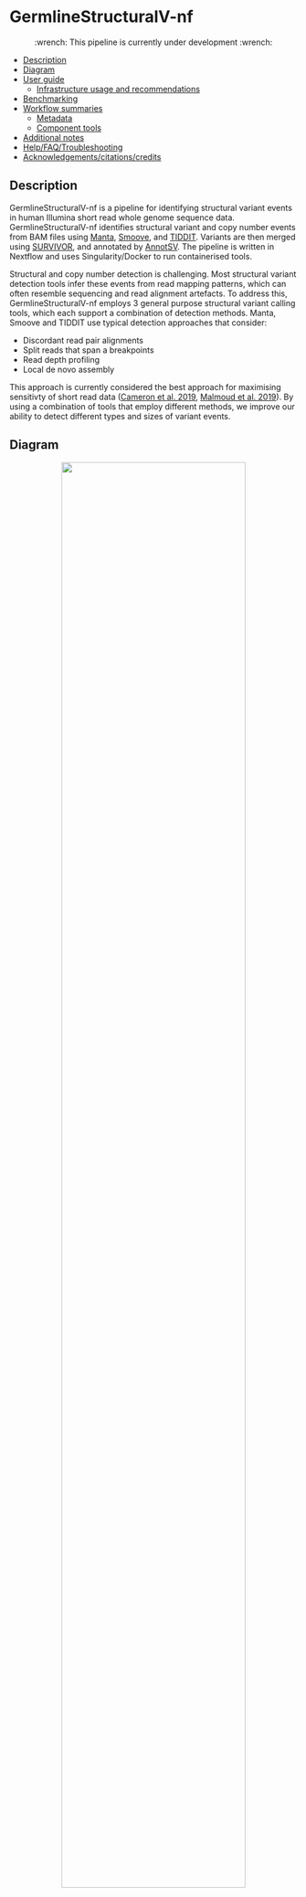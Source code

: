 # GermlineStructuralV-nf

<p align="center">
:wrench: This pipeline is currently under development :wrench:
</p>

  - [Description](#description)
  - [Diagram](#diagram)
  - [User guide](#user-guide)
      - [Infrastructure usage and
        recommendations](#infrastructure-usage-and-recommendations)
  - [Benchmarking](#benchmarking)
  - [Workflow summaries](#workflow-summaries)
      - [Metadata](#metadata)
      - [Component tools](#component-tools)
  - [Additional notes](#additional-notes)
  - [Help/FAQ/Troubleshooting](#helpfaqtroubleshooting)
  - [Acknowledgements/citations/credits](#acknowledgementscitationscredits)

## Description 

GermlineStructuralV-nf is a pipeline for identifying structural variant events in human Illumina short read whole genome sequence data. GermlineStructuralV-nf identifies structural variant and copy number events from BAM files using [Manta](https://github.com/Illumina/manta/blob/master/docs/userGuide/README.md#de-novo-calling), [Smoove](https://github.com/brentp/smoove), and [TIDDIT](https://github.com/SciLifeLab/TIDDIT). Variants are then merged using [SURVIVOR](https://github.com/fritzsedlazeck/SURVIVOR), and annotated by [AnnotSV](https://pubmed.ncbi.nlm.nih.gov/29669011/). The pipeline is written in Nextflow and uses Singularity/Docker to run containerised tools.

Structural and copy number detection is challenging. Most structural variant detection tools infer these events from read mapping patterns, which can often resemble sequencing and read alignment artefacts. To address this, GermlineStructuralV-nf employs 3 general purpose structural variant calling tools, which each support a combination of detection methods. Manta, Smoove and TIDDIT use typical detection approaches that consider: 

* Discordant read pair alignments  
* Split reads that span a breakpoints
* Read depth profiling 
* Local de novo assembly  

This approach is currently considered the best approach for maximising sensitivty of short read data ([Cameron et al. 2019](https://www.nature.com/articles/s41467-019-11146-4), [Malmoud et al. 2019](https://genomebiology.biomedcentral.com/articles/10.1186/s13059-019-1828-7)). By using a combination of tools that employ different methods, we improve our ability to detect different types and sizes of variant events.

## Diagram

<p align="center"> 
<img src="https://user-images.githubusercontent.com/73086054/211971740-772796bc-6fb7-43fb-885b-d9cb116bfdd0.png" width="80%">
</p> 

## User guide 

To run this pipeline, you will need to prepare your input files, reference data, and clone this repository. Before proceeding, ensure Nextflow is installed on the system you're working on. To install Nextflow, see these [instructions](https://www.nextflow.io/docs/latest/getstarted.html#installation). 

### 1. Prepare inputs

To run this pipeline you will need the following inputs: 

* Paired-end BAM files
* Corresponding BAM index files  
* Input sample sheet 

This pipeline processes paired-end BAM files and is capable of processing multiple samples in parallel. BAM files are expected to be coordinate sorted and indexed (see [Fastq-to-BAM](https://github.com/Sydney-Informatics-Hub/Fastq-to-BAM) for an example of a best practice workflow that can generate these files).  

You will need to create a sample sheet with information about the samples you are processing, before running the pipeline. This file must be **tab-separated** and contain a header and one row per sample. Columns should correspond to sampleID, BAM file, BAI file: 

|sampleID|bam                   |bai                       |
|--------|----------------------|--------------------------|
|SAMPLE1 |/data/Bams/sample1.bam|/data/Bams/sample1.bam.bai|
|SAMPLE2 |/data/Bams/sample2.bam|/data/Bams/sample2.bam.bai|

When you run the pipeline, you will use the mandatory `--input` parameter to specify the location and name of the input file: 

```
--input /path/to/samples.tsv
```

### 2. Prepare the reference materials 

To run this pipeline you will need the following reference files:

* Indexed reference genome in FASTA format 
* [AnnotSV annotation datasets](https://lbgi.fr/AnnotSV/) (Optional) 

You will need to download and index a copy of the reference genome you would like to use. Reference FASTA files must be accompanied by a .fai index file. If you are working with a species that has a public reference genome, you can download FASTA files from the [Ensembl](https://asia.ensembl.org/info/data/ftp/index.html), [UCSC](https://genome.ucsc.edu/goldenPath/help/ftp.html), or [NCBI](https://www.ncbi.nlm.nih.gov/genome/doc/ftpfaq/) ftp sites. You can use the [IndexReferenceFasta-nf pipeline](https://github.com/Sydney-Informatics-Hub/IndexReferenceFasta-nf) to generate required samtools and bwa indexes. 

When you run the pipeline, you will use the mandatory `--ref` parameter to specify the location and name of the reference.fasta file: 

```
--ref /path/to/reference.fasta
```
*Note*
- Tiddit expects the BWA index files to be in the same directory as the reference fasta file.
- You must specify the full path for the reference fasta, even if it is in your working directory.

**Download the AnnotSV database and supporting files (optional)** 

If you choose to run the pipeline with [AnnotSV annotations](https://raw.githubusercontent.com/lgmgeo/AnnotSV/master/README.AnnotSV_3.2.pdf), you currently need to download and prepare the relevant AnnotSV files, manually. The AnnotSV data is very large (>20Gb) so we haven't included it in the AnnotSV container. 

First, download the AnnotSV database: 
```
wget https://www.lbgi.fr/~geoffroy/Annotations/Annotations_Human_3.2.1.tar.gz 
```

Then unzip it and save to a directory of your choosing: 
```
tar -xf Annotations_Human_3.2.1.tar.gz -C /path/to/AnnotSV
```

You will also need to download the Exomiser supporting data files: 
```
wget https://www.lbgi.fr/~geoffroy/Annotations/2202_hg19.tar.gz && wget https://data.monarchinitiative.org/exomiser/data/2202_phenotype.zip
```

Create a directory to house the Exomiser files: 
```
mkdir -p Annotations_Human/Annotations_Exomiser/2202
```

Save the downloaded Exomiser files to your AnnotSV directory: 
```
tar -xf 2202_hg19.tar.gz -C /path/to/AnnotSV/Annotations_Human/Annotations_Exomiser/2202/ && unzip 2202_phenotype.zip -d /path/to/AnnotSV/Annotations_Human/Annotations_Exomiser/2202/
```

And finally (optionally), tidy up: 
```
rm -rf Annotations_Human_3.2.1.tar.gz 2202_phenotype.zip 2202_hg19.tar.gz
```

### 3. Clone this repository 

Download the code contained in this repository with: 

```
git clone https://github.com/Sydney-Informatics-Hub/Germline-StructuralV-nf
```

This will create a directory with the following structure: 
```
Germline-StructuralV-nf/
├── LICENSE
├── README.md
├── config/
├── main.nf
├── modules/
└── nextflow.config
```
The important features are: 

* **main.nf** contains the main nextflow script that calls all the processes in the workflow.
* **nextflow.config** contains default parameters to use in the pipeline.
* **modules** contains individual process files for each step in the workflow. 
* **config** contains infrastructure-specific config files (this is currently under development)

### 4. Run the pipeline 

The most basic run command for this pipeline is: 

```
nextflow run main.nf --input sample.tsv --ref /path/to/ref 
```

This will generate `work` directory, `results` output directory and a `runInfo` run metrics directories. To specify additional optional tool-specific parameters, see what flags are supported by running:

```
nextflow run main.nf --help 
```

**AnnotSV annotations for human samples**

To run the pipeline with the optional AnnotSV annotations, use the following command: 

```
nextflow run main.nf --input sample.tsv --ref /path/to/ref --annotsv /path/to/annotsv
```

If for any reason your workflow fails, you are able to resume the workflow from the last successful process with `-resume`. 

### 5. Results 

Once the pipeline is complete, you will find all outputs for each sample in the `results` directory. Within each sample directory there is a subdirectory for each tool run which contains all intermediate files and results generated by each step. A final merged VCF for each sample will be created: `results/$sampleID/survivor/$sampleID_merged.vcf`.  

The following directories will be created: 

* manta: all intermediate files and results generated by Manta. 
* smoove: all intermediate files and results generated by Smoove. 
* tiddit: all intermediate files and results generated by Tiddit. 
* survivor: summary stats, merged multi-caller VCF (final output), merged multi-caller bedpe file.
* annotsv: full annotations for the all events in the merged multi-callr VCF.  

## Infrastructure useage and recommendations 

Coming soon! 

## Benchmarking 

Coming soon!

## Workflow summaries
### Metadata 

|metadata field     | GermlineStructuralV-nf / v1.0     |
|-------------------|:--------------------------------- |
|Version            | 1.0                               |
|Maturity           | under development                 |
|Creators           | Georgie Samaha                    |
|Source             | NA                                |
|License            | GNU General Public License v3.0   |
|Workflow manager   | NextFlow                          |
|Container          | See Component tools               |
|Install method     | NA                                |
|GitHub             | https://github.com/Sydney-Informatics-Hub/Germline-StructuralV-nf                            |
|bio.tools 	        | NA                                |
|BioContainers      | NA                                | 
|bioconda           | NA                                |

### Component tools 

To run this pipeline you must have Nextflow and Singularity installed on your machine. All other tools are run using containers. 

|Tool         | Version  |
|-------------|:---------|
|Nextflow     |>=20.07.1 |
|Singularity  |          |
|Manta        |1.6.0     |
|Smoove       |0.2.7     |
|TIDDIT       |3.3.1     |
|BCFtools     |1.15.1    |
|HTSlib       |1.15.1    |
|SURVIVOR     |1.0.7     |
|AnnotSV      |3.2.1     |

## Additional notes 
### Resources 

* [Nextflow documentation](https://www.nextflow.io/docs/latest/index.html) 

### Help/FAQ/Troubleshooting

* It is essential that the reference genome you're using contains the same chromosomes, contigs, and scaffolds as the BAM files. This is [mandated by Manta](https://github.com/Illumina/manta/issues/92), which will throw an error if the BAM and FASTA files do not match. To confirm what contigs are included in your indexed BAM file, you can use Samtools idxstats: 
```
samtools idxstats input.bam | cut -f 1
```

## Acknowledgements/citations/credits
### Authors 
- Georgie Samaha (Sydney Informatics Hub, University of Sydney) 
- Tracy Chew (Sydney Informatics Hub, University of Sydney)
- Marina Kennerson (ANZAC Research Institute)
- Sarah Beecroft (Pawsey Supercomputing Research Centre)

### Acknowledgements 
- This pipeline was devloped and tested using data provided by the Northcott Neuroscience Laboratory, ANZAC Research Institute and resources provided by the Australian BioCommons 'Bring Your Own Data' platforms project and the Pawsey Supercomputing Research Centre. 
- This pipeline was built using the [Nextflow DSL2 template](https://github.com/Sydney-Informatics-Hub/Nextflow_DSL2_template).  
- Documentation was created following the [Australian BioCommons documentation guidelines](https://github.com/AustralianBioCommons/doc_guidelines).  

### Cite us to support us! 
Acknowledgements (and co-authorship, where appropriate) are an important way for us to demonstrate the value we bring to your research. Your research outcomes are vital for ongoing funding of the Sydney Informatics Hub and national compute facilities. We suggest including the following acknowledgement in any publications that follow from this work:  

The authors acknowledge the technical assistance provided by the Sydney Informatics Hub, a Core Research Facility of the University of Sydney and the Australian BioCommons which is enabled by NCRIS via Bioplatforms Australia. 
